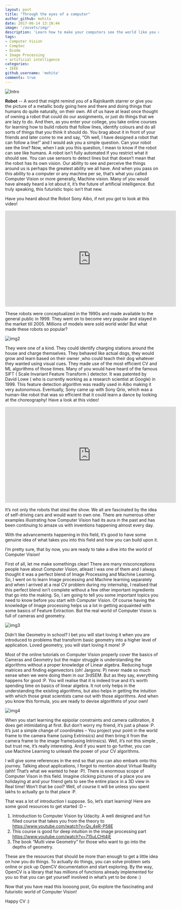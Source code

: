 ```yaml
---
layout: post
title: "Through the eyes of a computer"
author_github: mohita
date: 2017-06-14 13:10:44
image: '/assets/img/'
description: 'Learn how to make your computers see the world like you do'
tags:
- Computer Vision
- CompSoc
- Diode
- Image Processing
- artificial intelligence
categories:
- IEEE
github_username: 'mohita'
comments: true
---
```

![Intro](/blog/assets/img/through-the-eyes-of-a-computer/image001.jpg)

**Robot** -- A word that might remind you of a Rajnikanth starrer or give you the picture of a metallic body going here and there and doing things that humans do quite naturally, on their own. All of us have at least once thought of owning a robot that could do our assignments, or just do things that we are lazy to do. And then, as you enter your college, you take online courses for learning how to build robots that follow lines, identify colours and do all sorts of things that you think it should do. You brag about it in front of your friends and later come to me and say, “Oh well, I have designed a robot that can follow a line!” and I would ask you a simple question. Can your robot see the line? Now, when I ask you this question, I mean to know if the robot can see like humans. A robot isn’t fully automated if you restrict what it should see. You can use sensors to detect lines but that doesn’t mean that the robot has its own vision. Our ability to see and perceive the things around us is perhaps the greatest ability we all have. And when you pass on this ability to a computer or any machine per se, that’s what you called Computer Vision or more generally, Machine vision. Many of you would have already heard a lot about it, it’s the future of artificial intelligence. But truly speaking, this futuristic topic isn’t that new.

Have you heard about the Robot Sony Aibo, if not you got to look at this video!

<iframe width="560" height="315" src="https://www.youtube.com/embed/RDdpqlZ1N4Y" frameborder="0" allowfullscreen></iframe>

These robots were conceptualized in the 1990s and made available to the general public in 1999. They went on to become very popular and stayed in the market till 2005. Millions of models were sold world wide! But what made these robots so popular?

![img2](/blog/assets/img/through-the-eyes-of-a-computer/image002.jpg)

They were one of a kind. They could identify charging stations around the house and charge themselves. They behaved like actual dogs, they would grow and learn based on their owner ,who could teach their dog whatever they wanted using visual cues. They made use of the most efficient CV and ML algorithms of those times. Many of you would have heard of the famous SIFT ( Scale Invariant Feature Transform ) detector. It was patented by David Lowe ( who is currently working as a research scientist at Google) in 1999. This feature detection algorithm was readily used in Aibo making it very autonomous. Eventually, Sony came up with Sony Qrio, which was a human-like robot that was so efficient that it could learn a dance by looking at the choreography!
Have a look at this video!

<iframe width="560" height="315" src="https://www.youtube.com/embed/Qv_4eR-P58E" frameborder="0" allowfullscreen></iframe>

It’s not only the robots that steal the show. We all are fascinated by the idea of self-driving cars and would want to own one. There are numerous other examples illustrating how Computer Vision had its aura in the past and has been continuing to amaze us with inventions happening almost every day.

With the advancements happening in this field, it’s good to have some genuine idea of what takes you into this field and how you can build upon it.

I’m pretty sure, that by now, you are ready to take a dive into the world of Computer Vision!

First of all, let me make somethings clear! There are many misconceptions people have about Computer Vision, atleast I was one of them and I always thought it was a perfect blend of Image Processing and Machine Learning. So, I went on to learn Image processing and Machine learning separately and when I arrived at a real CV problem during my internship, I realised that this perfect blend isn’t complete without a few other important ingredients that go into the making. So, I am going to tell you some important topics you need to know before you start with Computer Vision. Of course having the knowledge of Image processing helps us a lot in getting acquainted with some basics of Feature Extraction. But the real world of Computer Vision is full of cameras and geometry.

![img3](/blog/assets/img/through-the-eyes-of-a-computer/image003.jpg)

Didn’t like Geometry in school? I bet you will start loving it when you are introduced to problems that transform basic geometry into a higher level of application. Loved geometry, you will start loving it more! :P

Most of the online tutorials on Computer Vision properly cover the basics of Cameras and Geometry but the major struggle is understanding the algorithms without a proper knowledge of Linear algebra. Reducing huge matrices and finding eigenvectors (oh! Jargons: P) never made so much sense when we were doing them in our 3rdSEM. But as they say, everything happens for good :P. You will realise that it is indeed true and it’s worth spending time on basics of linear algebra. It not only helps in the understanding the existing algorithms, but also helps in getting the intuition with which those great scientists came out with those algorithms. And when you know this formula, you are ready to devise algorithms of your own!

![img4](/blog/assets/img/through-the-eyes-of-a-computer/image004.jpg)

When you start learning the epipolar constraints and camera calibration, it does get intimidating at first. But don’t worry my friend, it’s just a phase :P. It’s just a simple change of coordinates – You project your point in the world frame to the camera frame (using Extrinsics) and then bring it from the camera frame to the image frame(using Intrinsics). Well, it’s not this simple , but trust me, it’s really interesting. And if you want to go further, you can use Machine Learning to unleash the power of your CV algorithms.

I will give some references in the end so that you can also embark onto this journey.
Talking about applications, I forgot to mention about Virtual Reality (ahh! That’s what we wanted to hear :P). There is enormous scope of Computer Vison in this field. Imagine clicking pictures of a place you are holidaying at and your friend gets to see the entire place in a 3D view in Real time! Won’t that be cool? Well, of course it will be unless you spent lakhs to actually go to that place :P.

That was a lot of introduction I suppose. So, let’s start learning!
Here are some good resources to get started :D –
1.	Introduction to Computer Vision by Udacity. A well designed and fun filled course that takes you from the theory to https://www.youtube.com/watch?v=Qv_4eR-P58E
2.	This course is good for deep intuition in the image processing part
https://www.youtube.com/watch?v=715uLCHt4jE
3.	The book “Multi view Geometry” for those who want to go into the depths of geometry.

These are the resources that should be more than enough to get a little idea on how you do things. To actually do things, you can solve problem sets online or pick up OpenCV documentation and start exploring. By the way, OpenCV is a library that has millions of functions already implemented for you so that you can get yourself involved in what’s yet to be done :)

Now that you have read this loooong post, Go explore the fascinating and futuristic world of Computer Vision!

Happy CV :)
